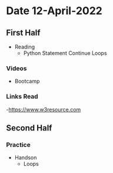 # Date 12-April-2022
## First Half
 - Reading
	- Python Statement Continue Loops
  
### Videos
- Bootcamp


### Links Read
 -https://www.w3resource.com



## Second Half
### Practice

 - Handson
	- Loops